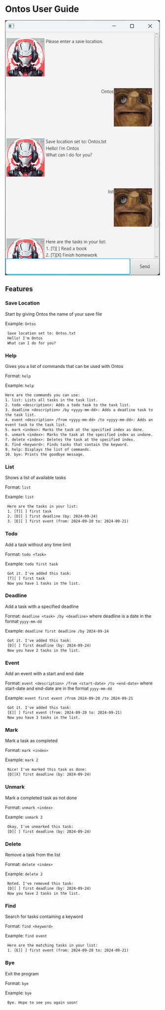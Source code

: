 # Ontos User Guide

![sample image of gui](https://github.com/KiKuasaurus/ip/blob/master/docs/Ui.png)

## Features

### Save Location
Start by giving Ontos the name of your save file

Example: `Ontos`
```
 Save location set to: Ontos.txt
 Hello! I'm Ontos
 What can I do for you?
```

### Help
Gives you a list of commands that can be used with Ontos

Format: `help`

Example: `help`
```
Here are the commands you can use:
1. list: Lists all tasks in the task list.
2. todo <description>: Adds a todo task to the task list.
3. deadline <description> /by <yyyy-mm-dd>: Adds a deadline task to the task list.
4. event <description> /from <yyyy-mm-dd> /to <yyyy-mm-dd>: Adds an event task to the task list.
5. mark <index>: Marks the task at the specified index as done.
6. unmark <index>: Marks the task at the specified index as undone.
7. delete <index>: Deletes the task at the specified index.
8. find <keyword>: Finds tasks that contain the keyword.
9. help: Displays the list of commands.
10. bye: Prints the goodbye message.
```

### List
Shows a list of available tasks

Format: `list`

Example: `list`
```
 Here are the tasks in your list:
 1. [T][ ] first task
 2. [D][ ] first deadline (by: 2024-09-24)
 3. [E][ ] first event (from: 2024-09-20 to: 2024-09-21)
```

### Todo
Add a task without any time limit

Format: `todo <Task>`

Example: `todo first task`
```
 Got it. I've added this task:
 [T][ ] first task
 Now you have 1 tasks in the list.
```

### Deadline
Add a task with a specified deadline

Format: `deadline <task> /by <deadline>`
where deadline is a date in the format `yyyy-mm-dd`

Example: `deadline first deadline /by 2024-09-24`
```
 Got it. I've added this task:
 [D][ ] first deadline (by: 2024-09-24)
 Now you have 2 tasks in the list.
```

### Event
Add an event with a start and end date

Format: `event <description> /from <start-date> /to <end-date>`
where start-date and end-date are in the format `yyyy-mm-dd`

Example: `event first event /from 2024-09-20 /to 2024-09-21`
```
 Got it. I've added this task:
 [E][ ] first event (from: 2024-09-20 to: 2024-09-21)
 Now you have 3 tasks in the list.
```

### Mark
Mark a task as completed

Format: `mark <index>`

Example: `mark 2`
```
 Nice! I've marked this task as done:
 [D][X] first deadline (by: 2024-09-24)
```

### Unmark
Mark a completed task as not done

Format: `unmark <index>`

Example: `unmark 2`
```
 Okay, I've unmarked this task:
 [D][ ] first deadline (by: 2024-09-24)
```

### Delete
Remove a task from the list

Format: `delete <index>`

Example: `delete 2`
```
 Noted. I've removed this task:
 [D][ ] first deadline (by: 2024-09-24)
 Now you have 2 tasks in the list.
```

### Find
Search for tasks containing a keyword

Format: `find <keyword>`

Example: `find event`
```
 Here are the matching tasks in your list:
 1. [E][ ] first event (from: 2024-09-20 to: 2024-09-21)
```

### Bye
Exit the program

Format: `bye`

Example: `bye`
```
 Bye. Hope to see you again soon!
```